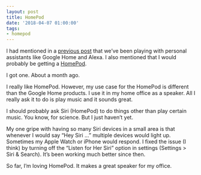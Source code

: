 ```yaml
---
layout: post
title: HomePod
date: '2018-04-07 01:00:00'
tags:
- homepod
---
```


I had mentioned in a [previous post](/2018/01/19/alexa-vs-google/) that we’ve been playing with personal assistants like Google Home and Alexa. I also mentioned that I would probably be getting a [HomePod](https://www.apple.com/homepod/).

I got one. About a month ago.

I really like HomePod. However, my use case for the HomePod is different than the Google Home products. I use it in my home office as a speaker. All I really ask it to do is play music and it sounds great.

I should probably ask Siri (HomePod) to do things other than play certain music. You know, for science. But I just haven’t yet.

My one gripe with having so many Siri devices in a small area is that whenever I would say “Hey Siri …” multiple devices would light up. Sometimes my Apple Watch or iPhone would respond. I fixed the issue (I think) by turning off the “Listen for Her Siri” option in settings (Settings \> Siri & Search). It’s been working much better since then.

So far, I’m loving HomePod. It makes a great speaker for my office.


